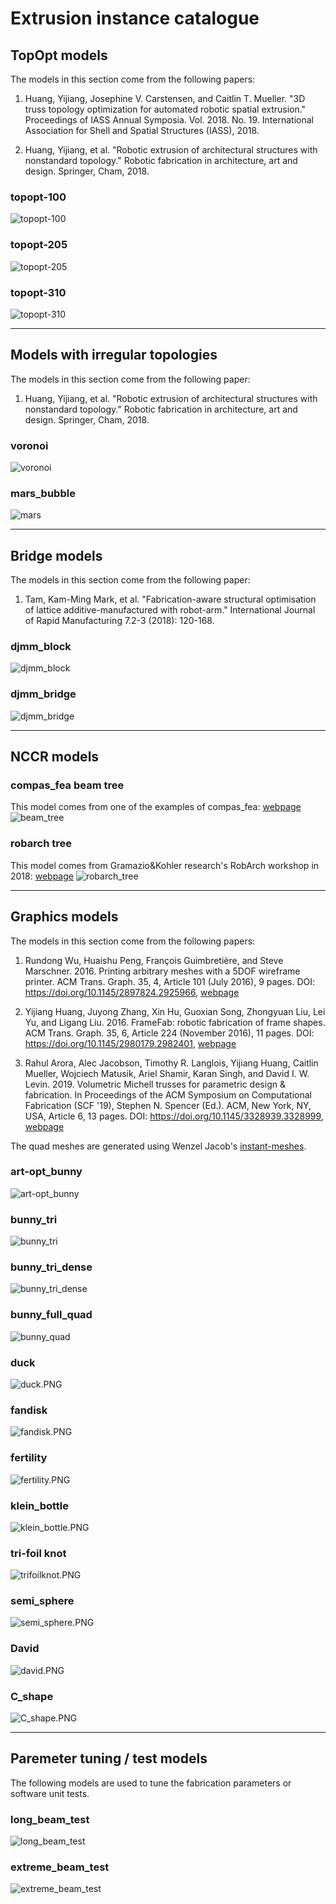 # Extrusion instance catalogue

## TopOpt models

The models in this section come from the following papers:

1. Huang, Yijiang, Josephine V. Carstensen, and Caitlin T. Mueller. "3D truss topology optimization for automated robotic spatial extrusion." Proceedings of IASS Annual Symposia. Vol. 2018. No. 19. International Association for Shell and Spatial Structures (IASS), 2018.

2. Huang, Yijiang, et al. "Robotic extrusion of architectural structures with nonstandard topology." Robotic fabrication in architecture, art and design. Springer, Cham, 2018.

### topopt-100
![topopt-100](images/topopt-100.png)

### topopt-205
![topopt-205](images/topopt-205.png)

### topopt-310
![topopt-310](images/topopt-310.png)

------
## Models with irregular topologies

The models in this section come from the following paper:

1. Huang, Yijiang, et al. "Robotic extrusion of architectural structures with nonstandard topology." Robotic fabrication in architecture, art and design. Springer, Cham, 2018.

### voronoi
![voronoi](images/voronoi.png)

### mars_bubble
![mars](images/mars_bubble.png)


------
## Bridge models

The models in this section come from the following paper:

1. Tam, Kam-Ming Mark, et al. "Fabrication-aware structural optimisation of lattice additive-manufactured with robot-arm." International Journal of Rapid Manufacturing 7.2-3 (2018): 120-168.

### djmm_block
![djmm_block](images/djmm_block.png)

### djmm_bridge
![djmm_bridge](images/DJMM_Bridge.png)

------
## NCCR models
### compas_fea beam tree
This model comes from one of the examples of compas_fea: [webpage](https://compas-dev.github.io/compas_fea/examples/beam_tree_rhino.html)
![beam_tree](images/compas_fea_beam_tree_M.png)

### robarch tree
This model comes from Gramazio&Kohler research's RobArch workshop in 2018: [webpage](http://gramaziokohler.arch.ethz.ch/web/e/forschung/311.html)
![robarch_tree](images/robarch_tree_M.png)

------
## Graphics models

The models in this section come from the following papers:

1. Rundong Wu, Huaishu Peng, François Guimbretière, and Steve Marschner. 2016. Printing arbitrary meshes with a 5DOF wireframe printer. ACM Trans. Graph. 35, 4, Article 101 (July 2016), 9 pages. DOI: https://doi.org/10.1145/2897824.2925966, [webpage](http://www.cs.cornell.edu/projects/wireprint/)

2. Yijiang Huang, Juyong Zhang, Xin Hu, Guoxian Song, Zhongyuan Liu, Lei Yu, and Ligang Liu. 2016. FrameFab: robotic fabrication of frame shapes. ACM Trans. Graph. 35, 6, Article 224 (November 2016), 11 pages. DOI: https://doi.org/10.1145/2980179.2982401, [webpage](http://staff.ustc.edu.cn/~juyong/FrameFab.html)

3. Rahul Arora, Alec Jacobson, Timothy R. Langlois, Yijiang Huang, Caitlin Mueller, Wojciech Matusik, Ariel Shamir, Karan Singh, and David I. W. Levin. 2019. Volumetric Michell trusses for parametric design & fabrication. In Proceedings of the ACM Symposium on Computational Fabrication (SCF '19), Stephen N. Spencer (Ed.). ACM, New York, NY, USA, Article 6, 13 pages. DOI: https://doi.org/10.1145/3328939.3328999, [webpage](https://www.dgp.toronto.edu/projects/michell/)

The quad meshes are generated using Wenzel Jacob's [instant-meshes](https://github.com/wjakob/instant-meshes).

### art-opt_bunny
![art-opt_bunny](images/art-opt_bunny.png)

### bunny_tri
![bunny_tri](images/bunny_full_tri.PNG)

### bunny_tri_dense
![bunny_tri_dense](images/bunny_full_tri_dense.PNG)

### bunny_full_quad
![bunny_quad](images/bunny_full_quad.PNG)

### duck
![duck.PNG](images/duck.PNG)

### fandisk
![fandisk.PNG](images/fandisk.PNG)

### fertility
![fertility.PNG](images/fertility.PNG)

### klein_bottle
![klein_bottle.PNG](images/klein_bottle.PNG)

### tri-foil knot
![trifoilknot.PNG](images/trifoilknot.PNG)

### semi_sphere
![semi_sphere.PNG](images/semi_sphere.PNG)

### David
![david.PNG](images/david.PNG)

### C_shape
![C_shape.PNG](images/C_shape.PNG)

------
## Paremeter tuning / test models

The following models are used to tune the fabrication parameters or software unit tests.

### long_beam_test
![long_beam_test](images/long_beam_test.png)

### extreme_beam_test
![extreme_beam_test](images/extreme_beam_test.png)

